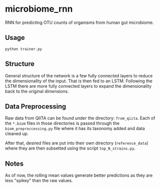 # microbiome_rnn
RNN for predicting OTU counts of organisms from human gut microbiome.

## Usage
`python trainer.py`

## Structure
General structure of the network is a few fully connected layers to reduce the dimensionality of the input. That is then fed to an LSTM. Following the LSTM there are more fully connected layers to expand the dimensionality back to the original dimensions.


## Data Preprocessing
Raw data from QIITA can be found under the directory: `from_qiita`.
Each of the `*.biom` files in those directories is passed through the `biom_preproccessing.py` file where it has its taxonomy added and data cleaned up.

After that, desired files are put into their own directory (`reference_data`) where they are then subsetted using the script `top_N_strains.py`.


## Notes
As of now, the rolling mean values generate better predictions as they are less "spikey" than the raw values.
